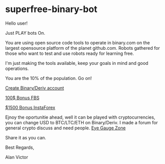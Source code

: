# superfree-binary-bot
Hello user!

Just PLAY bots On.

You are using open source code tools to operate in binary.com on the largest opensource platform of the planet github.com.
Robots gathered for those who want to test and use robots ready for learning free.

I'm just making the tools available, keep your goals in mind and good operations.

You are the 10% of the population. Go on!

[Create Binary/Deriv account](https://record.binary.com/_h1BT0Uryldi6tyDIijdDK2Nd7ZgqdRLk/1/)

[100$ Bonus FBS](https://ptfbs.com/promo/trade-100usd?ppu=3419105)

[$1500 Bonus InstaForex](https://www.instaforex.com/pt/no_deposit_bonus/?x=mildbonus)

Ejnoy the oportunitie ahead, well it can be played with cryptocurrencies, you can change USD to BTC/LTC/ETH on Binary/Deriv. I made a forum for general crypto discuss and need people. [Eye Gauge Zone](https://eyegaugezone.com/forum)

Share it as you can.

Best Regards,

Alan Victor
